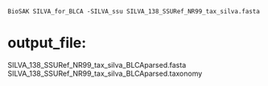     
    BioSAK SILVA_for_BLCA -SILVA_ssu SILVA_138_SSURef_NR99_tax_silva.fasta

# output_file:
SILVA_138_SSURef_NR99_tax_silva_BLCAparsed.fasta
SILVA_138_SSURef_NR99_tax_silva_BLCAparsed.taxonomy
